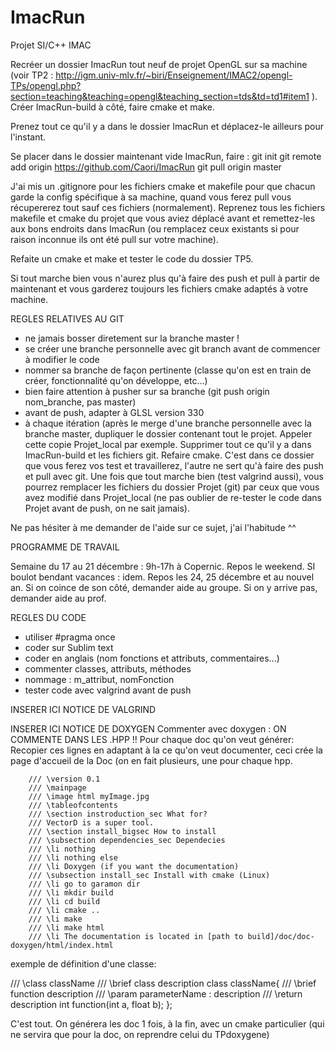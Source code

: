 # ImacRun
Projet SI/C++ IMAC

Recréer un dossier ImacRun tout neuf de projet OpenGL sur sa machine (voir TP2 : http://igm.univ-mlv.fr/~biri/Enseignement/IMAC2/opengl-TPs/opengl.php?section=teaching&teaching=opengl&teaching_section=tds&td=td1#item1 ). Créer ImacRun-build à côté, faire cmake et make.

Prenez tout ce qu'il y a dans le dossier ImacRun et déplacez-le ailleurs pour l'instant.

Se placer dans le dossier maintenant vide ImacRun, faire :
git init
git remote add origin https://github.com/Caori/ImacRun
git pull origin master

J'ai mis un .gitignore pour les fichiers cmake et makefile pour que chacun garde la config spécifique à sa machine, quand vous ferez pull vous récupererez tout sauf ces fichiers (normalement).
Reprenez tous les fichiers makefile et cmake du projet que vous aviez déplacé avant et remettez-les aux bons endroits dans ImacRun (ou remplacez ceux existants si pour raison inconnue ils ont été pull sur votre machine).

Refaite un cmake et make et tester le code du dossier TP5.

Si tout marche bien vous n'aurez plus qu'à faire des push et pull à partir de maintenant et vous garderez toujours les fichiers cmake adaptés à votre machine.

REGLES RELATIVES AU GIT
- ne jamais bosser diretement sur la branche master !
- se créer une branche personnelle avec git branch avant de commencer à modifier le code
- nommer sa branche de façon pertinente (classe qu'on est en train de créer, fonctionnalité qu'on développe, etc...)
- bien faire attention à pusher sur sa branche (git push origin nom_branche, pas master)
- avant de push, adapter à GLSL version 330
- à chaque itération (après le merge d'une branche personnelle avec la branche master, dupliquer le dossier contenant tout le projet. Appeler cette copie Projet_local par exemple. Supprimer tout ce qu'il y a dans ImacRun-build et les fichiers git. Refaire cmake. C'est dans ce dossier que vous ferez vos test et travaillerez, l'autre ne sert qu'à faire des push et pull avec git. Une fois que tout marche bien (test valgrind aussi), vous pourrez remplacer les fichiers du dossier Projet (git) par ceux que vous avez modifié dans Projet_local (ne pas oublier de re-tester le code dans Projet avant de push, on ne sait jamais).

Ne pas hésiter à me demander de l'aide sur ce sujet, j'ai l'habitude ^^

PROGRAMME DE TRAVAIL

Semaine du 17 au 21 décembre : 9h-17h à Copernic. Repos le weekend.
SI boulot bendant vacances : idem. Repos les 24, 25 décembre et au nouvel an.
Si on coince de son côté, demander aide au groupe. Si on y arrive pas, demander aide au prof.

REGLES DU CODE
- utiliser #pragma once
- coder sur Sublim text
- coder en anglais (nom fonctions et attributs, commentaires...)
- commenter classes, attributs, méthodes
- nommage : m_attribut, nomFonction
- tester code avec valgrind avant de push

INSERER ICI NOTICE DE VALGRIND

INSERER ICI NOTICE DE DOXYGEN
  Commenter avec doxygen :  ON COMMENTE DANS LES .HPP !!
    Pour chaque doc qu'on veut générer:
    Recopier ces lignes en adaptant à la ce qu'on veut documenter, ceci crée la page d'accueil de la Doc (on en fait plusieurs, une pour chaque hpp.
    
        /// \version 0.1
        /// \mainpage
        /// \image html myImage.jpg
        /// \tableofcontents
        /// \section instroduction_sec What for?
        /// VectorD is a super tool.
        /// \section install_bigsec How to install
        /// \subsection dependencies_sec Dependecies
        /// \li nothing
        /// \li nothing else
        /// \li Doxygen (if you want the documentation)
        /// \subsection install_sec Install with cmake (Linux)
        /// \li go to garamon dir
        /// \li mkdir build
        /// \li cd build
        /// \li cmake ..
        /// \li make
        /// \li make html
        /// \li The documentation is located in [path to build]/doc/doc-doxygen/html/index.html

  exemple de définition d'une classe:
  
  /// \class className
  /// \brief class description
  class className{
      /// \brief function description
      /// \param parameterName : description
      /// \return description
      int function(int a, float b);
  };
  
  C'est tout.
  On générera les doc 1 fois, à la fin, avec un cmake particulier (qui ne servira que pour la doc, on reprendre celui du TPdoxygene)
  

